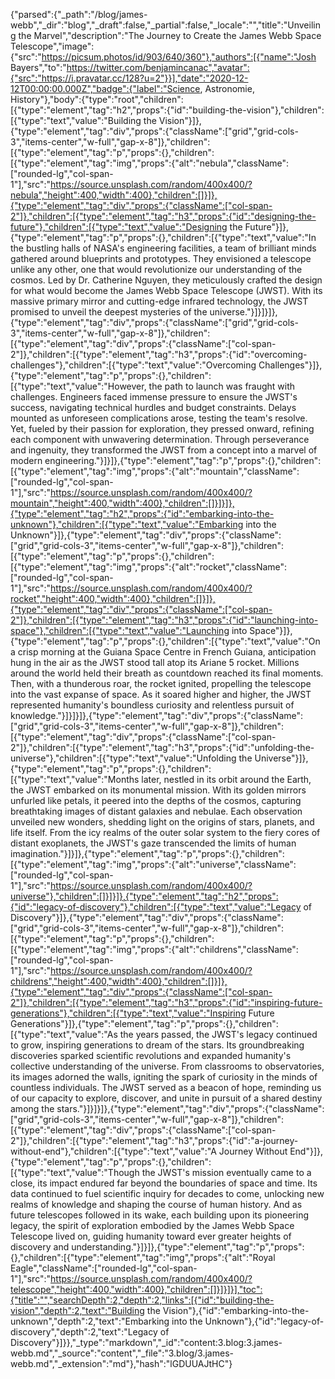 {"parsed":{"_path":"/blog/james-webb","_dir":"blog","_draft":false,"_partial":false,"_locale":"","title":"Unveiling the Marvel","description":"The Journey to Create the James Webb Space Telescope","image":{"src":"https://picsum.photos/id/903/640/360"},"authors":[{"name":"Josh Bayers","to":"https://twitter.com/benjamincanac","avatar":{"src":"https://i.pravatar.cc/128?u=2"}}],"date":"2020-12-12T00:00:00.000Z","badge":{"label":"Science, Astronomie, History"},"body":{"type":"root","children":[{"type":"element","tag":"h2","props":{"id":"building-the-vision"},"children":[{"type":"text","value":"Building the Vision"}]},{"type":"element","tag":"div","props":{"className":["grid","grid-cols-3","items-center","w-full","gap-x-8"]},"children":[{"type":"element","tag":"p","props":{},"children":[{"type":"element","tag":"img","props":{"alt":"nebula","className":["rounded-lg","col-span-1"],"src":"https://source.unsplash.com/random/400x400/?nebula","height":400,"width":400},"children":[]}]},{"type":"element","tag":"div","props":{"className":["col-span-2"]},"children":[{"type":"element","tag":"h3","props":{"id":"designing-the-future"},"children":[{"type":"text","value":"Designing the Future"}]},{"type":"element","tag":"p","props":{},"children":[{"type":"text","value":"In the bustling halls of NASA's engineering facilities, a team of brilliant minds gathered around blueprints and prototypes. They envisioned a telescope unlike any other, one that would revolutionize our understanding of the cosmos. Led by Dr. Catherine Nguyen, they meticulously crafted the design for what would become the James Webb Space Telescope (JWST). With its massive primary mirror and cutting-edge infrared technology, the JWST promised to unveil the deepest mysteries of the universe."}]}]}]},{"type":"element","tag":"div","props":{"className":["grid","grid-cols-3","items-center","w-full","gap-x-8"]},"children":[{"type":"element","tag":"div","props":{"className":["col-span-2"]},"children":[{"type":"element","tag":"h3","props":{"id":"overcoming-challenges"},"children":[{"type":"text","value":"Overcoming Challenges"}]},{"type":"element","tag":"p","props":{},"children":[{"type":"text","value":"However, the path to launch was fraught with challenges. Engineers faced immense pressure to ensure the JWST's success, navigating technical hurdles and budget constraints. Delays mounted as unforeseen complications arose, testing the team's resolve. Yet, fueled by their passion for exploration, they pressed onward, refining each component with unwavering determination. Through perseverance and ingenuity, they transformed the JWST from a concept into a marvel of modern engineering."}]}]},{"type":"element","tag":"p","props":{},"children":[{"type":"element","tag":"img","props":{"alt":"mountain","className":["rounded-lg","col-span-1"],"src":"https://source.unsplash.com/random/400x400/?mountain","height":400,"width":400},"children":[]}]}]},{"type":"element","tag":"h2","props":{"id":"embarking-into-the-unknown"},"children":[{"type":"text","value":"Embarking into the Unknown"}]},{"type":"element","tag":"div","props":{"className":["grid","grid-cols-3","items-center","w-full","gap-x-8"]},"children":[{"type":"element","tag":"p","props":{},"children":[{"type":"element","tag":"img","props":{"alt":"rocket","className":["rounded-lg","col-span-1"],"src":"https://source.unsplash.com/random/400x400/?rocket","height":400,"width":400},"children":[]}]},{"type":"element","tag":"div","props":{"className":["col-span-2"]},"children":[{"type":"element","tag":"h3","props":{"id":"launching-into-space"},"children":[{"type":"text","value":"Launching into Space"}]},{"type":"element","tag":"p","props":{},"children":[{"type":"text","value":"On a crisp morning at the Guiana Space Centre in French Guiana, anticipation hung in the air as the JWST stood tall atop its Ariane 5 rocket. Millions around the world held their breath as countdown reached its final moments. Then, with a thunderous roar, the rocket ignited, propelling the telescope into the vast expanse of space. As it soared higher and higher, the JWST represented humanity's boundless curiosity and relentless pursuit of knowledge."}]}]}]},{"type":"element","tag":"div","props":{"className":["grid","grid-cols-3","items-center","w-full","gap-x-8"]},"children":[{"type":"element","tag":"div","props":{"className":["col-span-2"]},"children":[{"type":"element","tag":"h3","props":{"id":"unfolding-the-universe"},"children":[{"type":"text","value":"Unfolding the Universe"}]},{"type":"element","tag":"p","props":{},"children":[{"type":"text","value":"Months later, nestled in its orbit around the Earth, the JWST embarked on its monumental mission. With its golden mirrors unfurled like petals, it peered into the depths of the cosmos, capturing breathtaking images of distant galaxies and nebulae. Each observation unveiled new wonders, shedding light on the origins of stars, planets, and life itself. From the icy realms of the outer solar system to the fiery cores of distant exoplanets, the JWST's gaze transcended the limits of human imagination."}]}]},{"type":"element","tag":"p","props":{},"children":[{"type":"element","tag":"img","props":{"alt":"universe","className":["rounded-lg","col-span-1"],"src":"https://source.unsplash.com/random/400x400/?universe"},"children":[]}]}]},{"type":"element","tag":"h2","props":{"id":"legacy-of-discovery"},"children":[{"type":"text","value":"Legacy of Discovery"}]},{"type":"element","tag":"div","props":{"className":["grid","grid-cols-3","items-center","w-full","gap-x-8"]},"children":[{"type":"element","tag":"p","props":{},"children":[{"type":"element","tag":"img","props":{"alt":"childrens","className":["rounded-lg","col-span-1"],"src":"https://source.unsplash.com/random/400x400/?childrens","height":400,"width":400},"children":[]}]},{"type":"element","tag":"div","props":{"className":["col-span-2"]},"children":[{"type":"element","tag":"h3","props":{"id":"inspiring-future-generations"},"children":[{"type":"text","value":"Inspiring Future Generations"}]},{"type":"element","tag":"p","props":{},"children":[{"type":"text","value":"As the years passed, the JWST's legacy continued to grow, inspiring generations to dream of the stars. Its groundbreaking discoveries sparked scientific revolutions and expanded humanity's collective understanding of the universe. From classrooms to observatories, its images adorned the walls, igniting the spark of curiosity in the minds of countless individuals. The JWST served as a beacon of hope, reminding us of our capacity to explore, discover, and unite in pursuit of a shared destiny among the stars."}]}]}]},{"type":"element","tag":"div","props":{"className":["grid","grid-cols-3","items-center","w-full","gap-x-8"]},"children":[{"type":"element","tag":"div","props":{"className":["col-span-2"]},"children":[{"type":"element","tag":"h3","props":{"id":"a-journey-without-end"},"children":[{"type":"text","value":"A Journey Without End"}]},{"type":"element","tag":"p","props":{},"children":[{"type":"text","value":"Though the JWST's mission eventually came to a close, its impact endured far beyond the boundaries of space and time. Its data continued to fuel scientific inquiry for decades to come, unlocking new realms of knowledge and shaping the course of human history. And as future telescopes followed in its wake, each building upon its pioneering legacy, the spirit of exploration embodied by the James Webb Space Telescope lived on, guiding humanity toward ever greater heights of discovery and understanding."}]}]},{"type":"element","tag":"p","props":{},"children":[{"type":"element","tag":"img","props":{"alt":"Royal Eagle","className":["rounded-lg","col-span-1"],"src":"https://source.unsplash.com/random/400x400/?telescope","height":400,"width":400},"children":[]}]}]}],"toc":{"title":"","searchDepth":2,"depth":2,"links":[{"id":"building-the-vision","depth":2,"text":"Building the Vision"},{"id":"embarking-into-the-unknown","depth":2,"text":"Embarking into the Unknown"},{"id":"legacy-of-discovery","depth":2,"text":"Legacy of Discovery"}]}},"_type":"markdown","_id":"content:3.blog:3.james-webb.md","_source":"content","_file":"3.blog/3.james-webb.md","_extension":"md"},"hash":"lGDUUAJtHC"}